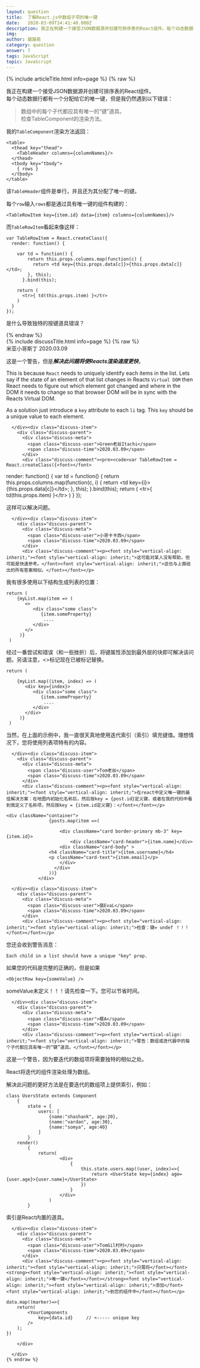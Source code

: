 ```yaml
---
layout: question
title:  了解React.js中数组子项的唯一键
date:   2020-03-09T14:41:48.000Z
description: 我正在构建一个接受JSON数据源并创建可排序表的React组件。每个动态数据行都有一个分配给它的唯一键，但是我仍然遇到以下错误：  数组中的每个子...
img: 
author: 猿路易
category: question
answer: 7
tags: JavaScript
topic: JavaScript
---
```

<div class="article-root">
  <div class="article">
    {% include articleTitle.html info=page %}
    {% raw %}
    <div class="article-content"><p><font style="vertical-align: inherit;"><font style="vertical-align: inherit;">我正在构建一个接受JSON数据源并创建可排序表的React组件。</font></font><br><font style="vertical-align: inherit;"><font style="vertical-align: inherit;">
每个动态数据行都有一个分配给它的唯一键，但是我仍然遇到以下错误：</font></font></p>

<blockquote>
  <p><font style="vertical-align: inherit;"><font style="vertical-align: inherit;">数组中的每个子代都应具有唯一的“键”道具。</font></font><br><font style="vertical-align: inherit;"><font style="vertical-align: inherit;">
  检查TableComponent的渲染方法。</font></font></p>
</blockquote>

<p><font style="vertical-align: inherit;"><font style="vertical-align: inherit;">我的</font></font><code>TableComponent</code><font style="vertical-align: inherit;"><font style="vertical-align: inherit;">渲染方法返回：</font></font></p>

<pre><code>&lt;table&gt;<font></font>
  &lt;thead key="thead"&gt;<font></font>
    &lt;TableHeader columns={columnNames}/&gt;<font></font>
  &lt;/thead&gt;<font></font>
  &lt;tbody key="tbody"&gt;<font></font>
    { rows }<font></font>
  &lt;/tbody&gt;<font></font>
&lt;/table&gt;<font></font>
</code></pre>

<p><font style="vertical-align: inherit;"><font style="vertical-align: inherit;">该</font></font><code>TableHeader</code><font style="vertical-align: inherit;"><font style="vertical-align: inherit;">组件是单行，并且还为其分配了唯一的键。</font></font></p>

<p><font style="vertical-align: inherit;"><font style="vertical-align: inherit;">每个</font></font><code>row</code><font style="vertical-align: inherit;"><font style="vertical-align: inherit;">输入</font></font><code>rows</code><font style="vertical-align: inherit;"><font style="vertical-align: inherit;">都是通过具有唯一键的组件构建的：</font></font></p>

<pre><code>&lt;TableRowItem key={item.id} data={item} columns={columnNames}/&gt;
</code></pre>

<p><font style="vertical-align: inherit;"><font style="vertical-align: inherit;">而</font></font><code>TableRowItem</code><font style="vertical-align: inherit;"><font style="vertical-align: inherit;">看起来像这样：</font></font></p>

<pre><code>var TableRowItem = React.createClass({<font></font>
  render: function() {<font></font>
<font></font>
    var td = function() {<font></font>
        return this.props.columns.map(function(c) {<font></font>
          return &lt;td key={this.props.data[c]}&gt;{this.props.data[c]}&lt;/td&gt;;<font></font>
        }, this);<font></font>
      }.bind(this);<font></font>
<font></font>
    return (<font></font>
      &lt;tr&gt;{ td(this.props.item) }&lt;/tr&gt;<font></font>
    )<font></font>
  }<font></font>
});<font></font>
</code></pre>

<p><font style="vertical-align: inherit;"><font style="vertical-align: inherit;">是什么导致独特的按键道具错误？ </font></font></p></div>
    {% endraw %}
  </div>

  <div class="discuss-wrapper">
    {% include discussTitle.html info=page %}
    {% raw %}
    <div class="discuss-item">
        <div class="discuss-parent">
          <div class="discuss-meta">
            <span class="discuss-user">米亚小哥斯丁</span>
            <span class="discuss-time">2020.03.09</span>
          </div>
          <div class="discuss-comment"><p><font style="vertical-align: inherit;"><font style="vertical-align: inherit;">这是一个警告，但是</font></font><strong><em><font style="vertical-align: inherit;"><font style="vertical-align: inherit;">解决此问题将使Reacts渲染速度更快</font></font></em></strong><font style="vertical-align: inherit;"><font style="vertical-align: inherit;">，</font></font></p>

<p>This is because <code>React</code> needs to uniquely identify each items in the list. Lets say if the state of an element of that list changes in Reacts <code>Virtual DOM</code> then React needs to figure out which element got changed and where in the DOM it needs to change so that browser DOM will be in sync with the Reacts Virtual DOM.</p>

<p>As a solution just introduce a <code>key</code> attribute to each <code>li</code> tag. This <code>key</code> should be a unique value to each element.</p></div>
        </div>
        
      </div><div class="discuss-item">
        <div class="discuss-parent">
          <div class="discuss-meta">
            <span class="discuss-user">Green老丝Itachi</span>
            <span class="discuss-time">2020.03.09</span>
          </div>
          <div class="discuss-comment"><pre><code>var TableRowItem = React.createClass({<font></font>
  render: function() {<font></font>
<font></font>
    var td = function() {<font></font>
        return this.props.columns.map(function(c, i) {<font></font>
          return &lt;td key={i}&gt;{this.props.data[c]}&lt;/td&gt;;<font></font>
        }, this);<font></font>
      }.bind(this);<font></font>
<font></font>
    return (<font></font>
      &lt;tr&gt;{ td(this.props.item) }&lt;/tr&gt;<font></font>
    )<font></font>
  }<font></font>
});<font></font>
</code></pre>

<p><font style="vertical-align: inherit;"><font style="vertical-align: inherit;">这样可以解决问题。 </font></font></p></div>
        </div>
        
      </div><div class="discuss-item">
        <div class="discuss-parent">
          <div class="discuss-meta">
            <span class="discuss-user">小哥卡卡西</span>
            <span class="discuss-time">2020.03.09</span>
          </div>
          <div class="discuss-comment"><p><font style="vertical-align: inherit;"><font style="vertical-align: inherit;">这可能对某人没有帮助，但可能是快速参考。</font><font style="vertical-align: inherit;">这也与上面给出的所有答案相似。</font></font></p>

<p><font style="vertical-align: inherit;"><font style="vertical-align: inherit;">我有很多使用以下结构生成列表的位置：</font></font></p>

<pre><code>return (<font></font>
    {myList.map(item =&gt; (<font></font>
       &lt;&gt;<font></font>
          &lt;div class="some class"&gt; <font></font>
             {item.someProperty} <font></font>
              ....<font></font>
          &lt;/div&gt;<font></font>
       &lt;/&gt;<font></font>
     )}<font></font>
 )<font></font>
</code></pre>

<p><font style="vertical-align: inherit;"><font style="vertical-align: inherit;">经过一番尝试和错误（和一些挫折）后，将键属性添加到最外层的块即可解决该问题。</font><font style="vertical-align: inherit;">另请注意，&lt;&gt;标记现在已被标记替换。</font></font></p>

<pre><code>return (<font></font>
<font></font>
    {myList.map((item, index) =&gt; (<font></font>
       &lt;div key={index}&gt;<font></font>
          &lt;div class="some class"&gt; <font></font>
             {item.someProperty} <font></font>
              ....<font></font>
          &lt;/div&gt;<font></font>
       &lt;/div&gt;<font></font>
     )}<font></font>
 )<font></font>
</code></pre>

<p><font style="vertical-align: inherit;"><font style="vertical-align: inherit;">当然，在上面的示例中，我一直很天真地使用迭代索引（索引）填充键值。</font><font style="vertical-align: inherit;">理想情况下，您将使用列表项特有的内容。</font></font></p></div>
        </div>
        
      </div><div class="discuss-item">
        <div class="discuss-parent">
          <div class="discuss-meta">
            <span class="discuss-user">Tom老丝</span>
            <span class="discuss-time">2020.03.09</span>
          </div>
          <div class="discuss-comment"><p><font style="vertical-align: inherit;"><font style="vertical-align: inherit;">在react中定义唯一键的最佳解决方案：在地图内初始化名称后，然后按key = {post.id}定义键，或者在我的代码中看到我定义了名称项，然后按key = {item.id定义键}：</font></font></p>

<p></p><div class="snippet" data-lang="js" data-hide="false" data-console="true" data-babel="false">
<div class="snippet-code">
<pre class="snippet-code-js lang-js prettyprint-override"><code>&lt;div className="container"&gt;<font></font>
                {posts.map(item =&gt;(<font></font>
<font></font>
                    &lt;div className="card border-primary mb-3" key={item.id}&gt;<font></font>
                        &lt;div className="card-header"&gt;{item.name}&lt;/div&gt;<font></font>
                    &lt;div className="card-body" &gt;<font></font>
                &lt;h4 className="card-title"&gt;{item.username}&lt;/h4&gt;<font></font>
                &lt;p className="card-text"&gt;{item.email}&lt;/p&gt;<font></font>
                    &lt;/div&gt;<font></font>
                  &lt;/div&gt;<font></font>
                ))}<font></font>
            &lt;/div&gt;</code></pre>
</div>
</div>
<p></p></div>
        </div>
        
      </div><div class="discuss-item">
        <div class="discuss-parent">
          <div class="discuss-meta">
            <span class="discuss-user">猿EvaL</span>
            <span class="discuss-time">2020.03.09</span>
          </div>
          <div class="discuss-comment"><p><font style="vertical-align: inherit;"><font style="vertical-align: inherit;">检查：键= undef ！！！</font></font></p>

<p><font style="vertical-align: inherit;"><font style="vertical-align: inherit;">您还会收到警告消息：</font></font></p>

<pre><code>Each child in a list should have a unique "key" prop.
</code></pre>

<p><font style="vertical-align: inherit;"><font style="vertical-align: inherit;">如果您的代码是完整的正确的，但是如果</font></font></p>

<pre><code>&lt;ObjectRow key={someValue} /&gt;
</code></pre>

<p><font style="vertical-align: inherit;"><font style="vertical-align: inherit;">someValue未定义！！！</font><font style="vertical-align: inherit;">请先检查一下。</font><font style="vertical-align: inherit;">您可以节省时间。</font></font></p></div>
        </div>
        
      </div><div class="discuss-item">
        <div class="discuss-parent">
          <div class="discuss-meta">
            <span class="discuss-user">樱A</span>
            <span class="discuss-time">2020.03.09</span>
          </div>
          <div class="discuss-comment"><p><font style="vertical-align: inherit;"><font style="vertical-align: inherit;">警告：数组或迭代器中的每个子代都应具有唯一的“键”道具。</font></font></p>

<p><font style="vertical-align: inherit;"><font style="vertical-align: inherit;">这是一个警告，因为要迭代的数组项将需要独特的相似之处。</font></font></p>

<p><font style="vertical-align: inherit;"><font style="vertical-align: inherit;">React将迭代的组件渲染处理为数组。</font></font></p>

<p><font style="vertical-align: inherit;"><font style="vertical-align: inherit;">解决此问题的更好方法是在要迭代的数组项上提供索引，例如： </font></font></p>

<pre><code>class UsersState extends Component<font></font>
    {<font></font>
        state = {<font></font>
            users: [<font></font>
                {name:"shashank", age:20},<font></font>
                {name:"vardan", age:30},<font></font>
                {name:"somya", age:40}<font></font>
            ]<font></font>
        }<font></font>
    render()<font></font>
        {<font></font>
            return(<font></font>
                    &lt;div&gt;<font></font>
                        {<font></font>
                            this.state.users.map((user, index)=&gt;{<font></font>
                                return &lt;UserState key={index} age={user.age}&gt;{user.name}&lt;/UserState&gt;<font></font>
                            })<font></font>
                        }<font></font>
                    &lt;/div&gt;<font></font>
                )<font></font>
        }<font></font>
</code></pre>

<p><font style="vertical-align: inherit;"><font style="vertical-align: inherit;">索引是React内置的道具。</font></font></p></div>
        </div>
        
      </div><div class="discuss-item">
        <div class="discuss-parent">
          <div class="discuss-meta">
            <span class="discuss-user">TomGil村村</span>
            <span class="discuss-time">2020.03.09</span>
          </div>
          <div class="discuss-comment"><p><font style="vertical-align: inherit;"><font style="vertical-align: inherit;">只需将</font></font><strong><font style="vertical-align: inherit;"><font style="vertical-align: inherit;">唯一键</font></font></strong><font style="vertical-align: inherit;"><font style="vertical-align: inherit;">添加</font><font style="vertical-align: inherit;">到您的组件中</font></font></p>

<pre><code>data.map((marker)=&gt;{<font></font>
    return(<font></font>
        &lt;YourComponents <font></font>
            key={data.id}     // &lt;----- unique key<font></font>
        /&gt;<font></font>
    );<font></font>
})<font></font>
</code></pre></div>
        </div>
        
      </div>
    {% endraw %}
  </div>
<div>
